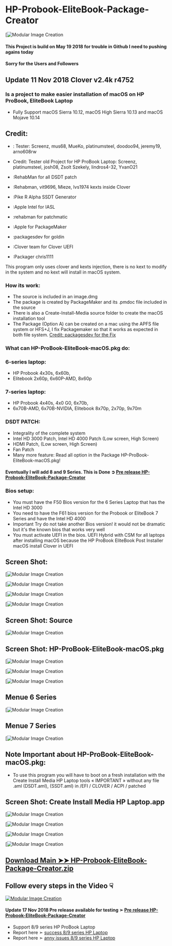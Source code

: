 # HP-Probook-EliteBook-Package-Creator

[![Modular Image Creation](https://i25.servimg.com/u/f25/18/50/18/69/111110.png)

#### This Project is build on  May 19 2018 for trouble in Github I need to pushing agains today
#### Sorry for the Users and Followers

## Update 11 Nov 2018 Clover v2.4k r4752

### Is a project to make easier installation of macOS on HP ProBook, EliteBook Laptop
- Fully Support macOS Sierra 10.12, macOS High Sierra 10.13 and macOS Mojave 10.14

## Credit:

- : Tester: Screenz, mus68, MueKo, platinumsteel, doodoo94, jeremy19, arno608rw
- Credit: Tester old Project for HP ProBook Laptop: Screenz,  platinumsteel,  josh08, Zsolt Szekely, lindros4-32, YvanO21

- :RehabMan for all DSDT patch
- :Rehabman, vit9696, Mieze, lvs1974 kexts inside Clover
- :Pike R Alpha SSDT Generator
- :Apple Intel for IASL
- :rehabman for patchmatic
- :Apple for PackageMaker
- :packagesdev for goldin
- :Clover team for Clover UEFI
- :Packager chris1111

This program only uses clover and kexts injection, 
there is no kext to modify in the system and no kext 
will install in macOS system.


### How its work:
- The source is included in an image.dmg
- The package is created by PackageMaker and its .pmdoc file included in the source
- There is also a Create-Install-Media source folder to create the macOS installation tool
- The Package (Option A) can be created on a mac using the APFS file system or HFS+J, I fix Packagemaker so that it works as expected in both file system. [Credit: packagesdev for the Fix](https://github.com/packagesdev/goldin/blob/1b82322022abc4b43c4e10379614501e1c0d67b0/main.c#L661)



### What can HP-ProBook-EliteBook-macOS.pkg do:
### 6-series laptop: 
- HP Probook 4x30s, 6x60b, 
- Elitebook 2x60p, 6x60P-AMD, 8x60p

### 7-series laptop: 
- HP Probook 4x40s, 4x0 G0, 6x70b, 
- 6x70B-AMD, 6x70B-NVIDIA,  Elitebook 8x70p, 2x70p, 9x70m

### DSDT PATCH:
- Integrality of the complete system
- Intel HD 3000 Patch, Intel HD 4000 Patch (Low screen, High Screen)
- HDMI Patch, (Low screen, High Screen)
- Fan Patch
- Many more feature: Read all option in the Package HP-ProBook-EliteBook-macOS.pkg!

#### Eventually I will add 8 and 9 Series. This is Done ➲ [Pre release HP-Probook-EliteBook-Package-Creator](https://github.com/chris1111/HP-Probook-EliteBook-Package-Creator#update-17-nov-2018-pre-release-available-for-testing--pre-release-hp-probook-elitebook-package-creator)


### Bios setup:

- You must have the F50 Bios version for the 6 Series Laptop that has the Intel HD 3000
- You need to have the F61 bios version for the Probook or EliteBook 7 Series and have the Intel HD 4000
- Important Try do not take another Bios version!  it would not be dramatic but it's the known bios that works very well
- You must activate UEFI in the bios. UEFI Hybrid with CSM for all laptops after installing macOS because the HP ProBook EliteBook Post Installer macOS install Clover in UEFI


## Screen Shot: 
[![Modular Image Creation](https://i62.servimg.com/u/f62/18/50/18/69/captu562.png)

[![Modular Image Creation](https://i25.servimg.com/u/f25/18/50/18/69/captu269.png)

[![Modular Image Creation](https://i62.servimg.com/u/f62/18/50/18/69/163.png)

[![Modular Image Creation](https://i62.servimg.com/u/f62/18/50/18/69/235.png)

## Screen Shot: Source
[![Modular Image Creation](https://i62.servimg.com/u/f62/18/50/18/69/source10.png)

## Screen Shot: HP-ProBook-EliteBook-macOS.pkg 
[![Modular Image Creation](https://i62.servimg.com/u/f62/18/50/18/69/1captu42.png)

[![Modular Image Creation](https://i62.servimg.com/u/f62/18/50/18/69/2captu25.png)

[![Modular Image Creation](https://i62.servimg.com/u/f62/18/50/18/69/5captu11.png)

## Menue 6 Series
[![Modular Image Creation](https://i62.servimg.com/u/f62/18/50/18/69/menue_10.png)

## Menue 7 Series
[![Modular Image Creation](https://i62.servimg.com/u/f62/18/50/18/69/menue_11.png)

## Note Important about HP-ProBook-EliteBook-macOS.pkg: 
- To use this program you will have to boot on a fresh installation with the Create Install Media HP Laptop tools « IMPORTANT » without any file .aml (DSDT.aml), (SSDT.aml) in  /EFI / CLOVER / ACPI / patched 

## Screen Shot: Create Install Media HP Laptop.app
[![Modular Image Creation](https://i62.servimg.com/u/f62/18/50/18/69/3captu15.png)

[![Modular Image Creation](https://i62.servimg.com/u/f62/18/50/18/69/4captu13.png)

[![Modular Image Creation](https://i25.servimg.com/u/f25/18/50/18/69/captu276.png)

[![Modular Image Creation](https://i25.servimg.com/u/f25/18/50/18/69/captu277.png)


## [Download Main ➤➤ HP-Probook-EliteBook-Package-Creator.zip](https://github.com/chris1111/HP-Probook-EliteBook-Package-Creator/releases/tag/V2)

## Follow every steps in the Video ☟
[![Modular Image Creation](https://i25.servimg.com/u/f25/18/50/18/69/macosm12.png)](https://youtu.be/3MHI98-IGEg)


#### Update 17 Nov 2018 Pre release available for testing ➣ [Pre release HP-Probook-EliteBook-Package-Creator](https://github.com/chris1111/HP-Probook-EliteBook-Package-Creator/releases/tag/V3)
- Support 8/9 series HP ProBook Laptop
- Report here ➣ [success 8/9 series HP Laptop](https://github.com/chris1111/HP-Probook-EliteBook-Package-Creator/issues/8)
- Report here ➣ [anny issues 8/9 series HP Laptop](https://github.com/chris1111/HP-Probook-EliteBook-Package-Creator/issues)

